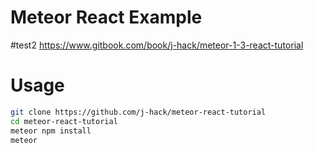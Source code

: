# Meteor React Example

#test2
https://www.gitbook.com/book/j-hack/meteor-1-3-react-tutorial

# Usage

```bash
git clone https://github.com/j-hack/meteor-react-tutorial
cd meteor-react-tutorial
meteor npm install
meteor
```